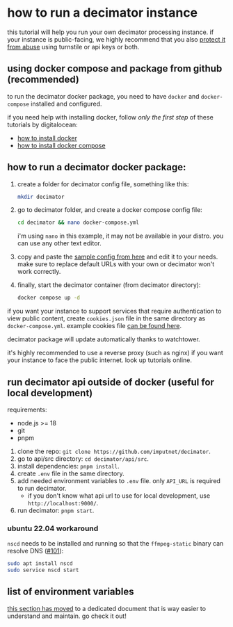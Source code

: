 # how to run a decimator instance
this tutorial will help you run your own decimator processing instance. if your instance is public-facing, we highly recommend that you also [protect it from abuse](/docs/protect-an-instance.md) using turnstile or api keys or both.

## using docker compose and package from github (recommended)
to run the decimator docker package, you need to have `docker` and `docker-compose` installed and configured.

if you need help with installing docker, follow *only the first step* of these tutorials by digitalocean:
- [how to install docker](https://www.digitalocean.com/community/tutorial-collections/how-to-install-and-use-docker)
- [how to install docker compose](https://www.digitalocean.com/community/tutorial-collections/how-to-install-docker-compose)

## how to run a decimator docker package:
1. create a folder for decimator config file, something like this:
    ```sh
    mkdir decimator
    ```

2. go to decimator folder, and create a docker compose config file:
    ```sh
    cd decimator && nano docker-compose.yml
    ```
    i'm using `nano` in this example, it may not be available in your distro. you can use any other text editor.

3. copy and paste the [sample config from here](examples/docker-compose.example.yml) and edit it to your needs.
    make sure to replace default URLs with your own or decimator won't work correctly.

4. finally, start the decimator container (from decimator directory):
    ```sh
    docker compose up -d
    ```

if you want your instance to support services that require authentication to view public content, create `cookies.json` file in the same directory as `docker-compose.yml`. example cookies file [can be found here](examples/cookies.example.json).

decimator package will update automatically thanks to watchtower.

it's highly recommended to use a reverse proxy (such as nginx) if you want your instance to face the public internet. look up tutorials online.

## run decimator api outside of docker (useful for local development)
requirements:
- node.js >= 18
- git
- pnpm

1. clone the repo: `git clone https://github.com/imputnet/decimator`.
2. go to api/src directory: `cd decimator/api/src`.
3. install dependencies: `pnpm install`.
4. create `.env` file in the same directory.
5. add needed environment variables to `.env` file. only `API_URL` is required to run decimator.
    - if you don't know what api url to use for local development, use `http://localhost:9000/`.
6. run decimator: `pnpm start`.

### ubuntu 22.04 workaround
`nscd` needs to be installed and running so that the `ffmpeg-static` binary can resolve DNS ([#101](https://github.com/imputnet/decimator/issues/101#issuecomment-1494822258)):

```bash
sudo apt install nscd
sudo service nscd start
```

## list of environment variables
[this section has moved](/docs/api-env-variables.md) to a dedicated document that is way easier to understand and maintain. go check it out!
